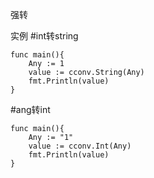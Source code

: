 强转

实例
#int转string
```
func main(){
    Any := 1
	value := cconv.String(Any)
	fmt.Println(value)
}
```
#ang转int
```
func main(){
    Any := "1"
	value := cconv.Int(Any)
	fmt.Println(value)
}
```
